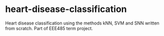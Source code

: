 # heart-disease-classification
Heart disease classification using the methods kNN, SVM and SNN written from scratch. Part of EEE485 term project.
